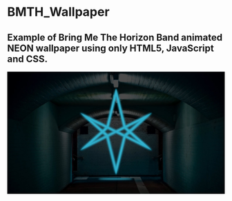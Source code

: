 # BMTH_Wallpaper

## Example of Bring Me The Horizon Band animated NEON wallpaper using only HTML5, JavaScript and CSS.

![Graphic definition](https://github.com/Manuelhrv99/BMTH_Wallpaper/blob/main/BMTH%20Wallpaper.jpg?raw=true)
